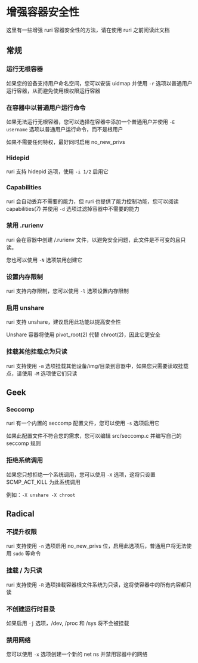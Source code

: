 # 增强容器安全性

这里有一些增强 ruri 容器安全性的方法，请在使用 ruri 之前阅读此文档

## 常规

### 运行无根容器

如果您的设备支持用户命名空间，您可以安装 uidmap 并使用 `-r` 选项以普通用户运行容器，从而避免使用根权限运行容器

### 在容器中以普通用户运行命令

如果无法运行无根容器，您可以选择在容器中添加一个普通用户并使用 `-E username` 选项以普通用户运行命令，而不是根用户

如果不需要任何特权，最好同时启用 no_new_privs

### Hidepid

ruri 支持 hidepid 选项，使用 `-i 1/2` 启用它

### Capabilities

ruri 会自动丢弃不需要的能力，但 ruri 也提供了能力控制功能，您可以阅读 capabilities(7) 并使用 `-d` 选项过滤掉容器中不需要的能力

### 禁用 .rurienv

ruri 会在容器中创建 /.rurienv 文件，以避免安全问题，此文件是不可变的且只读。

您也可以使用 `-N` 选项禁用创建它

### 设置内存限制

ruri 支持内存限制，您可以使用 `-l` 选项设置内存限制

### 启用 unshare

ruri 支持 unshare，建议启用此功能以提高安全性

Unshare 容器将使用 pivot_root(2) 代替 chroot(2)，因此它更安全

### 挂载其他挂载点为只读

ruri 支持使用 `-m` 选项挂载其他设备/img/目录到容器中，如果您只需要读取挂载点，请使用 `-M` 选项使它们只读

## Geek

### Seccomp

ruri 有一个内置的 seccomp 配置文件，您可以使用 `-s` 选项启用它

如果此配置文件不符合您的需求，您可以编辑 src/seccomp.c 并编写自己的 seccomp 规则

### 拒绝系统调用

如果您只想拒绝一个系统调用，您可以使用 `-X` 选项，这将只设置 SCMP_ACT_KILL 为此系统调用

例如：`-X unshare -X chroot`

## Radical

### 不提升权限

ruri 支持使用 `-n` 选项启用 no_new_privs 位，启用此选项后，普通用户将无法使用 `sudo` 等命令

### 挂载 / 为只读

ruri 支持使用 `-R` 选项挂载容器根文件系统为只读，这将使容器中的所有内容都只读

### 不创建运行时目录

如果启用 `-j` 选项，/dev, /proc 和 /sys 将不会被挂载

### 禁用网络

您可以使用 `-x` 选项创建一个新的 net ns 并禁用容器中的网络
